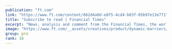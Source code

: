 ```yaml
---
publication: "ft.com"
link: "https://www.ft.com/content/662d4a0d-e8f5-4cd4-b03f-05b97e13e771"
title: "Subscribe to read | Financial Times"
excerpt: "News, analysis and comment from the Financial Times, the worldʼs leading global business publication"
image: "https://www.ft.com/__assets/creatives/product/dynamic-barriers/default.jpg?v=2"
group: pro
rank: 16
---
```


